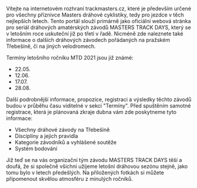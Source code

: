Vítejte na internetovém rozhraní trackmasters.cz, které je především určené pro všechny příznivce Masters dráhové cyklistiky, tedy pro jezdce v těch nejlepších letech. 
Tento portál slouží primárně jako oficiální webová stránka pro seriál dráhových amatérských závodů MASTERS TRACK DAYS, 
který se v letošním roce uskuteční již po třetí v řadě. 
Nicméně zde naleznete také informace o dalších dráhových závodech pořádaných na pražském Třebešíně, 
či na jiných velodromech. 

Termíny letošního ročníku MTD 2021 jsou již známé: 
- 22.05. 
- 12.06. 
- 17.07. 
- 28.08. 

Další podrobnější informace, propozice, registraci a výsledky těchto závodů budou v průběhu času viditelné v sekci "Termíny". 
Před spuštěním samotné registrace, která je plánovaná zkraje dubna vám zde poskytneme tyto informace: 
- Všechny dráhové závody na Třebešíně 
- Disciplíny a jejich pravidla 
- Kategorie závodníků a vyhlášené soutěže 
- Systém bodování 

Již teď se na vás organizační tým závodu MASTERS TRACK DAYS těší a doufá, že si společně všichni užijeme letošní dráhovou sezónu stejně, 
jako tomu bylo v letech předešlých. Na přiložených fotkách si můžete připomenout skvělou atmosféru z minulých ročníků. 
